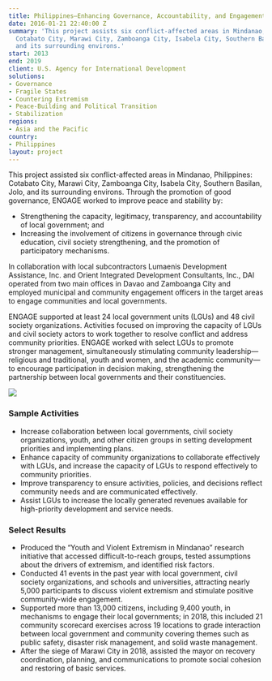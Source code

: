```yaml
---
title: Philippines—Enhancing Governance, Accountability, and Engagement (ENGAGE)
date: 2016-01-21 22:40:00 Z
summary: 'This project assists six conflict-affected areas in Mindanao, Philippines:
  Cotabato City, Marawi City, Zamboanga City, Isabela City, Southern Basilan, Jolo,
  and its surrounding environs.'
start: 2013
end: 2019
client: U.S. Agency for International Development
solutions:
- Governance
- Fragile States
- Countering Extremism
- Peace-Building and Political Transition
- Stabilization
regions:
- Asia and the Pacific
country:
- Philippines
layout: project
---
```


This project assisted six conflict-affected areas in Mindanao, Philippines: Cotabato City, Marawi City, Zamboanga City, Isabela City, Southern Basilan, Jolo, and its surrounding environs. Through the promotion of good governance, ENGAGE worked to improve peace and stability by:

* Strengthening the capacity, legitimacy, transparency, and accountability of local government; and
* Increasing the involvement of citizens in governance through civic education, civil society strengthening, and the promotion of participatory mechanisms.

In collaboration with local subcontractors Lumaenis Development Assistance, Inc. and Orient Integrated Development Consultants, Inc., DAI operated from two main offices in Davao and Zamboanga City and employed municipal and community engagement officers in the target areas to engage communities and local governments.

ENGAGE supported at least 24 local government units (LGUs) and 48 civil society organizations. Activities focused on improving the capacity of LGUs and civil society actors to work together to resolve conflict and address community priorities. ENGAGE worked with select LGUs to promote stronger management, simultaneously stimulating community leadership—religious and traditional, youth and women, and the academic community—to encourage participation in decision making, strengthening the partnership between local governments and their constituencies.

![][1]

###  Sample Activities

* Increase collaboration between local governments, civil society organizations, youth, and other citizen groups in setting development priorities and implementing plans.
* Enhance capacity of community organizations to collaborate effectively with LGUs, and increase the capacity of LGUs to respond effectively to community priorities.
* Improve transparency to ensure activities, policies, and decisions reflect community needs and are communicated effectively.
* Assist LGUs to increase the locally generated revenues available for high-priority development and service needs.

### Select Results

* Produced the “Youth and Violent Extremism in Mindanao” research initiative that accessed difficult-to-reach groups, tested assumptions about the drivers of extremism, and identified risk factors.
* Conducted 41 events in the past year with local government, civil society organizations, and schools and universities, attracting nearly 5,000 participants to discuss violent extremism and stimulate positive community-wide engagement.
* Supported more than 13,000 citizens, including 9,400 youth, in mechanisms to engage their local governments; in 2018, this included 21 community scorecard exercises across 19 locations to grade interaction between local government and community covering themes such as public safety, disaster risk management, and solid waste management.
* After the siege of Marawi City in 2018, assisted the mayor on recovery coordination, planning, and communications to promote social cohesion and restoring of basic services.

[1]: https://assetify-dai.com/projects/ENGAGE.jpg